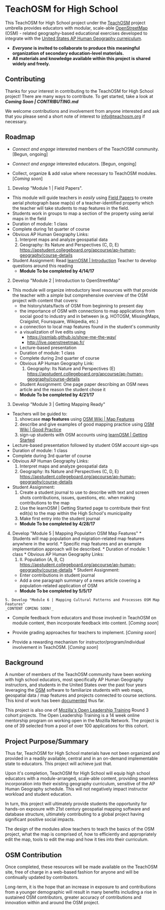# TeachOSM for High School

This TeachOSM for High School project under the [TeachOSM](http://teachosm.org) project umbrella provides educators with modular, scale-able [OpenStreetMap](https://www.openstreetmap.org/) (OSM) - related geography-based educational exercises developed to integrate with the [United States AP Human Geography curreiculum](https://apstudent.collegeboard.org/apcourse/ap-human-geography).

* **_Everyone_ is invited to collaborate to produce this meaningful organization of secondary education-level materials.**
* **All materials and knowledge available within this project is shared widely and freely.**

## Contributing

Thanks for your interest in contributing to the TeachOSM for High School project!  There are many ways to contribute.  To get started, take a look at **_Coming Soon | CONTRIBUTING.md_**

We welcome contributions and involvement from anyone interested and ask that you please send a short note of interest to info@teachosm.org if necessary.

## Roadmap

* _Connect and engage_ interested members of the TeachOSM community. [Begun, ongoing]

* _Connect and engage_ interested educators. [Begun, ongoing]

* Collect, organize & add value where necessary to TeachOSM modules. [_Coming soon_]

1. Develop "Module 1 | Field Papers".
  * This module will guide teachers in _easily_ using [Field Papers](http://fieldpapers.org/) to create aerial photograph base map(s) of a teacher-identified property which the teacher will take students to map features in the field.
  * Students work in groups to map a section of the property using aerial maps in the field
  * Duration of module: 1 class
  * Complete during 1st quarter of course
  * Obvious AP Human Geography Links:
      1. Interpret maps and analyze geospatial data
      2. Geography: Its Nature and Perspectives (C, D, E)
    https://apstudent.collegeboard.org/apcourse/ap-human-geography/course-details
  * Student Assignment: Read [learnOSM | Introduction](http://learnosm.org/en/beginner/introduction/)
    Teacher to develop questions around this reading
    * **Module To be completed by 4/14/17**

2. Develop "Module 2 | Introduction to OpenStreetMap"
  * This module will organize introductory level resources with that provide the teacher with a _simple_ but comprehensive overview of the OSM project with content that covers:
    * the history/stats/facts of OSM from beginning to present day
    * the importance of OSM with connections to map applications from social good to industry and in between
      (e.g. HOTOSM, MissingMaps, Craigslist, Foursquare, Wikipedia, etc.)
    * a connection to local map features found in the student's community
    * a visualization of live edits using
      * https://osmlab.github.io/show-me-the-way/
      * http://live.openstreetmap.fr/
    * Lecture-based presentation
    * Duration of module: 1 class
    * Complete during 2nd quarter of course
    * Obvious AP Human Geography Link:
      1. Geography: Its Nature and Perspectives (E)
      https://apstudent.collegeboard.org/apcourse/ap-human-geography/course-details
    * Student Assignment: One page paper describing an OSM news article and the reason the student chose it
    * **Module To be completed by 4/21/17**

3. Develop "Module 3 | Getting Mapping Ready"
  * Teachers will be guided to:
    1. showcase **map features** using [OSM Wiki | Map Features](https://wiki.openstreetmap.org/wiki/Map_Features)
    2. describe and give examples of good mapping practice using [OSM Wiki | Good Practice](https://wiki.openstreetmap.org/wiki/Good_practice)
    3. sign-up students with OSM accounts using [learnOSM | Getting Started](http://learnosm.org/en/beginner/start-osm/)
  * Lecture-based presentation followed by student OSM account sign-ups
  * Duration of module: 1 class
  * Complete during 3rd quarter of course
  * Obvious AP Human Geography Links:
      1. Interpret maps and analyze geospatial data
      2. Geography: Its Nature and Perspectives (C, D, E)
      https://apstudent.collegeboard.org/apcourse/ap-human-geography/course-details
  * Student Assignment:
    1. Create a student journal to use to describe with text and screen shots contributions, issues, questions, etc. when making contributions to the map
    2. Use the learnOSM | Getting Started page to contribute their first edit(s) to the map within the High School's municipality
    3. Make first entry into the student journal
    * **Module To be completed by 4/28/17**

  4. Develop "Module 5 | Mapping Population OSM Map Features"
    * Students will map population and migration-related map features anywhere in the world.
    * Specific map features and an example implementation approach will be described.
    * Duration of module: 1 class
    * Obvious AP Human Geography Links:
        1. II. Population (A, B, C)
        https://apstudent.collegeboard.org/apcourse/ap-human-geography/course-details
    * Student Assignment:
      * Enter contributions in student journal
      * Add a one paragraph summary of a news article covering a population-related application of OSM
      * **Module To be completed by 5/5/17**

    5. Develop "Module 6 | Mapping Cultural Patterns and Processes OSM Map Features"
    _CONTENT COMING SOON!_

* Compile feedback from educators and those involved in TeachOSM on module content, then incorporate feedback into content. [_Coming soon_]

* Provide grading approaches for teachers to implement. [_Coming soon_]

* Provide a rewarding mechanism for instructor/program/individual involvement in TeachOSM. [_Coming soon_]

## Background

A number of members of the TeachOSM community have been working with high school educators, most specifically AP Human Geography instructors, and students in the United States over the past four years leveraging the [OSM](https://www.openstreetmap.org/) software to familiarize students with web maps, geospatial data / map features and projects connected to course sections.  This kind of work has been [documented](http://teachosm.org/en/cases/cape-cod/) thus far.

This project is also one of [Mozilla's Open Leadership Training](https://mozilla.github.io/leadership-training/projects/#teachosm-for-high-school) Round 3 cohort projects.  The Open Leadership Training is a 14 week online mentorship program on working open in the Mozilla Network.  The project is one of 39 selected from a pool of over 100 applications for this cohort.

## Project Purpose/Summary

Thus far, TeachOSM for High School materials have not been organized and provided in a readily available, central and in an on-demand implementable state to educators.  This project will achieve just that.

Upon it's completion, TeachOSM for High School will equip high school educators with a module-arranged, scale-able content, providing seamless incorporation into their existing geography curriculum, sensitive of the AP Human Geography schedule. This will not negatively impact instructor workload and student education.

In turn, this project will ultimately provide students the opportunity for hands-on exposure with 21st century geospatial mapping software and database structure, ultimately contributing to a global project having significant positive social impacts.

The design of the modules allow teachers to teach the basics of the OSM project, what the map is comprised of, how to efficiently and appropriately edit the map, tools to edit the map and how it ties into their curriculum.

## OSM Contribution

Once completed, these resources will be made available on the TeachOSM site, free of charge in a web-based fashion for anyone and will be continually updated by contributors.

Long-term, it is the hope that an increase in exposure to and contributions from a younger demographic will result in many benefits including a rise in sustained OSM contributors, greater accuracy of contributions and innovation within and around the OSM project.
